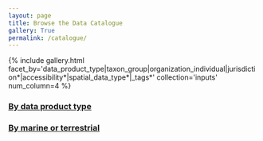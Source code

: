 ```yaml
---
layout: page
title: Browse the Data Catalogue
gallery: True
permalink: /catalogue/
---
```


{% include gallery.html facet_by='data_product_type|taxon_group|organization_individual|jurisdiction*|accessibility*|spatial_data_type*|_tags*' collection='inputs' num_column=4 %}

### [By data product type](../product-type-facet)

### [By marine or terrestrial](../marine-terrestrial-facet)
